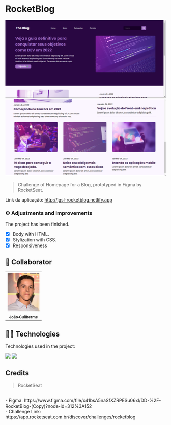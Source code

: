 # RocketBlog

<!---Esses são exemplos. Veja https://shields.io para outras pessoas ou para personalizar este conjunto de escudos. Você pode querer incluir dependências, status do projeto e informações de licença aqui--->

<img src="./images/home.png" alt="Home">
<img src="./images/body.png" alt="Body of Blog">



> Challenge of Homepage for a Blog, prototyped in Figma by RocketSeat.

Link da aplicação: <a>http://jgsl-rocketblog.netlify.app</a>
### ⚙️ Adjustments and improvements

The project has been finished.

- [x] Body with HTML.
- [x] Stylization with CSS.
- [x] Responsiveness
## 🤝 Collaborator

<table>
  <tr>
    <td align="center">
      <a href="#">
        <img src="./images/gui.jpeg" width="100px;" alt="Photo of João Guilherme in GitHub"/><br>
        <sub>
          <b>João Guilherme</b>
        </sub>
      </a>
    </td>
  </tr>
</table>

## 👨‍💻 Technologies
Technologies used in the project:

<img src="https://img.shields.io/badge/HTML-239120?style=for-the-badge&logo=html5&logoColor=white" />
<img src="https://img.shields.io/badge/CSS3-1572B6?style=for-the-badge&logo=css3&logoColor=white" />

## Credits

> RocketSeat
<br>
- Figma: <a>https://www.figma.com/file/x41bsA5naSfXZRPESu06xl/DD-%2F-RocketBlog-(Copy)?node-id=312%3A152</a>
<br>
- Challenge Link: <a>https://app.rocketseat.com.br/discover/challenges/rocketblog</a>